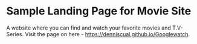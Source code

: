 # Sample Landing Page for Movie Site
A website where you can find and watch your favorite movies and T.V-Series. Visit the page on here - https://denniscual.github.io/Googlewatch.
